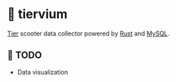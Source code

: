 # 🛴 tiervium

[Tier](https://www.tier.app) scooter data collector powered by [Rust](https://www.rust-lang.org/) and [MySQL](https://www.mysql.com/).

## 🔧 TODO

- Data visualization